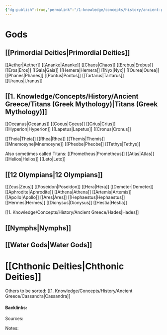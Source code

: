 ```yaml
---
{"dg-publish":true,"permalink":"/1-knowledge/concepts/history/ancient-greece/ancient-greek-mythology/","tags":["history","greek-gods","ancient-greece","main-concept"],"created":"2025-08-21T09:49:23.685+10:00","updated":"2025-10-20T14:19:33.917+11:00"}
---
```



# Gods

## [[Primordial Deities\|Primordial Deities]]
[[Aether\|Aether]]
[[Ananke\|Ananke]]
[[Chaos\|Chaos]]
[[Erebus\|Erebus]]
[[Eros\|Eros]]
[[Gaia\|Gaia]]
[[Hemera\|Hemera]]
[[Nyx\|Nyx]]
[[Ourea\|Ourea]]
[[Phanes\|Phanes]]
[[Pontus\|Pontus]]
[[Tartarus\|Tartarus]]
[[Uranus\|Uranus]]

## [[1. Knowledge/Concepts/History/Ancient Greece/Titans (Greek Mythology)\|Titans (Greek Mythology)]]
[[Oceanus\|Oceanus]]
[[Coeus\|Coeus]]
[[Crius\|Crius]]
[[Hyperion\|Hyperion]]
[[Lapetus\|Lapetus]]
[[Cronus\|Cronus]]

[[Theia\|Theia]]
[[Rhea\|Rhea]]
[[Themis\|Themis]]
[[Mnemosyne\|Mnemosyne]]
[[Pheobe\|Pheobe]]
[[Tethys\|Tethys]]

Also sometimes called Titans:
[[Prometheus\|Prometheus]]
[[Atlas\|Atlas]]
[[Helios\|Helios]]
[[Leto\|Leto]]


## [[12 Olympians\|12 Olympians]]
[[Zeus\|Zeus]]
[[Poseidon\|Poseidon]]
[[Hera\|Hera]]
[[Demeter\|Demeter]]
[[Aphrodite\|Aphrodite]]
[[Athena\|Athena]]
[[Artemis\|Artemis]]
[[Apollo\|Apollo]]
[[Ares\|Ares]]
[[Hephaestus\|Hephaestus]]
[[Hermes\|Hermes]]
[[Dionysus\|Dionysus]]
[[Hestia\|Hestia]]

[[1. Knowledge/Concepts/History/Ancient Greece/Hades\|Hades]]


## [[Nymphs\|Nymphs]]


## [[Water Gods\|Water Gods]]



# [[Chthonic Deities\|Chthonic Deities]]




Others to be sorted:
[[1. Knowledge/Concepts/History/Ancient Greece/Cassandra\|Cassandra]]

#### Backlinks:
Sources:


Notes:
